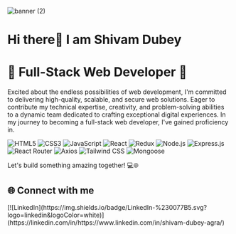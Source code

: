 
![banner (2)](https://github.com/shivamdubeyagra/shivamdubeyagra/assets/121815825/37116713-282c-4c1b-bcd7-62ad28ccea11)
# Hi there👋 I am Shivam Dubey
<div align="left">
  <h1>🚀 Full-Stack Web Developer 🚀</h1>
  <p>Excited about the endless possibilities of web development, I'm committed to delivering high-quality, scalable, and secure web solutions.
  Eager to contribute my technical expertise, creativity, and problem-solving abilities to a dynamic team dedicated to crafting exceptional digital experiences.
  In my journey to becoming a full-stack web developer, I've gained proficiency in.</p>
<p>
  <img src="https://img.shields.io/badge/HTML5-E34F26?style=flat-square&logo=html5&logoColor=white" alt="HTML5">
  <img src="https://img.shields.io/badge/CSS3-1572B6?style=flat-square&logo=css3&logoColor=white" alt="CSS3">
  <img src="https://img.shields.io/badge/JavaScript-F7DF1E?style=flat-square&logo=javascript&logoColor=black" alt="JavaScript">
  <img src="https://img.shields.io/badge/React-61DAFB?style=flat-square&logo=react&logoColor=black" alt="React">
  <img src="https://img.shields.io/badge/Redux-764ABC?style=flat-square&logo=redux&logoColor=white" alt="Redux">
  <img src="https://img.shields.io/badge/Node.js-339933?style=flat-square&logo=node.js&logoColor=white" alt="Node.js">
  <img src="https://img.shields.io/badge/Express.js-000000?style=flat-square&logo=express&logoColor=white" alt="Express.js">
  <img src="https://img.shields.io/badge/React_Router-CA4245?style=flat-square&logo=react-router&logoColor=white" alt="React Router">
  <img src="https://img.shields.io/badge/Axios-46A2F1?style=flat-square&logo=axios&logoColor=white" alt="Axios">
  <img src="https://img.shields.io/badge/Tailwind_CSS-38B2AC?style=flat-square&logo=tailwind-css&logoColor=white" alt="Tailwind CSS">
  <img src="https://img.shields.io/badge/Mongoose-47A248?style=flat-square&logo=mongoose&logoColor=white&logoWidth=40" alt="Mongoose">
</p>
</div>
  <p>Let's build something amazing together! 💻🌐</p>

<h2>🌐 Connect with me</h2>
[![LinkedIn](https://img.shields.io/badge/LinkedIn-%230077B5.svg?logo=linkedin&logoColor=white)](https://linkedin.com/in/https://www.linkedin.com/in/shivam-dubey-agra/) 



